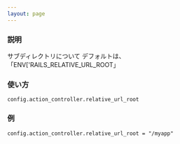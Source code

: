 ```yaml
---
layout: page
---
```

### 説明
サブディレクトリについて
デフォルトは、「ENV['RAILS_RELATIVE_URL_ROOT」

### 使い方
    config.action_controller.relative_url_root

### 例
    config.action_controller.relative_url_root = "/myapp"